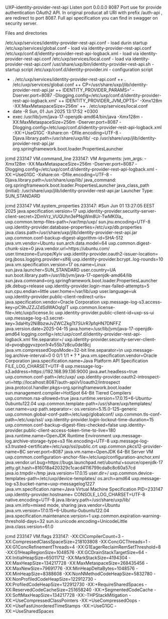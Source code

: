 UXP-identity-provider-rest-api
    Listen port 0.0.0.0 8087 
    Port use for provide authentication OAuth2 API.
    In original producat all URI with prefix /auth-api , are redirect to port 8087.
    Full api specification you can  find in swagger on security server.

Files and directories

/etc/uxp/services/identity-provider-rest-api.conf - load durin startup 
/etc/uxp/services/global.conf - load via identity-provider-rest-api.conf
/etc/uxp/conf.d/identity-provider-rest-api-logback.xml - load via identity-provider-rest-api.conf
/etc/uxp/services/local.conf - load via identity-provider-rest-api.conf
/usr/share/uxp/bin/identity-provider-rest-api.sh - startup script
/etc/uxp/conf.d/identity-provider.ini - configuration script

+ . /etc/uxp/services/identity-provider-rest-api.conf
++ . /etc/uxp/services/global.conf
++ CP=/usr/share/uxp/jlib/identity-provider-rest-api.jar
++ IDENTITY_PROVIDER_PARAMS=' -Dserver.port=8087 -Dlogging.config=/etc/uxp/conf.d/identity-provider-rest-api-logback.xml'
++ IDENTITY_PROVIDER_JVM_OPTS=' -Xmx128m -XX:MaxMetaspaceSize=256m'
++ . /etc/uxp/services/local.conf
+ date -R
Sun, 01 Jun 2025 13:17:52 +0300
+ exec /usr/lib/jvm/java-17-openjdk-amd64/bin/java -Xmx128m -XX:MaxMetaspaceSize=256m -Dserver.port=8087 -Dlogging.config=/etc/uxp/conf.d/identity-provider-rest-api-logback.xml -XX:+UseG1GC -Xshare:on -Dfile.encoding=UTF-8 -Djava.library.path=/usr/share/uxp/lib/ -cp /usr/share/uxp/jlib/identity-provider-rest-api.jar org.springframework.boot.loader.PropertiesLauncher



jcmd 233147  VM.command_line
233147:
VM Arguments:
jvm_args: -Xmx128m -XX:MaxMetaspaceSize=256m -Dserver.port=8087 -Dlogging.config=/etc/uxp/conf.d/identity-provider-rest-api-logback.xml -XX:+UseG1GC -Xshare:on -Dfile.encoding=UTF-8 -Djava.library.path=/usr/share/uxp/lib/ 
java_command: org.springframework.boot.loader.PropertiesLauncher
java_class_path (initial): /usr/share/uxp/jlib/identity-provider-rest-api.jar
Launcher Type: SUN_STANDARD


jcmd 233147 VM.system_properties
233147:
#Sun Jun 01 13:27:05 EEST 2025
java.specification.version=17
uxp.identity-provider.security-server-client-secret=2DmVrz_VUQUhn3ePNgWm8Ur-TwMK0la_
uxp.common.temp-files-path=/var/tmp/uxp/
sun.jnu.encoding=UTF-8
uxp.identity-provider.database-properties=/etc/uxp/db.properties
java.class.path=/usr/share/uxp/jlib/identity-provider-rest-api.jar
uxp.common.conf-backup-digest-algorithm-id=SHA-512
java.vm.vendor=Ubuntu
sun.arch.data.model=64
uxp.common.digest-chunk-size=0
java.vendor.url=https\://ubuntu.com/
user.timezone=Europe/Kyiv
uxp.identity-provider.oauth2-issuer-location=
org.jboss.logging.provider=slf4j
uxp.identity-provider.bcrypt..log-rounds=10
java.vm.specification.version=17
os.name=Linux
sun.java.launcher=SUN_STANDARD
user.country=UA
sun.boot.library.path=/usr/lib/jvm/java-17-openjdk-amd64/lib
sun.java.command=org.springframework.boot.loader.PropertiesLauncher
jdk.debug=release
uxp.identity-provider.login-max-failed-attempts=5
sun.cpu.endian=little
user.home=/var/lib/uxp
user.language=uk
uxp.identity-provider.public-client-redirect-uris=
java.specification.vendor=Oracle Corporation
uxp.message-log-s3.access-key=pC9hJZZJZdSdWAOqIgIT
uxp.common.license-file=/etc/uxp/license.lic
uxp.identity-provider.public-client-id=uxp-ss-ui
uxp.message-log-s3.secret-key=3daHty2NiBbzwJvZWCZkgTt7SUrR7pfqHN7DNFFZ
java.version.date=2025-04-15
java.home=/usr/lib/jvm/java-17-openjdk-amd64
logging.config=/etc/uxp/conf.d/identity-provider-rest-api-logback.xml
file.separator=/
uxp.identity-provider.security-server-client-id=pvoqbggvvzpon1r4v55b7z8cu0de18cj
java.vm.compressedOopsMode=32-bit
line.separator=\n
uxp.message-log.archive-interval=0 0 0/1 1/1 * ? *
java.vm.specification.vendor=Oracle Corporation
java.specification.name=Java Platform API Specification
FILE_LOG_CHARSET=UTF-8
uxp.message-log-s3.address=https\://192.168.99.136\:9000
java.awt.headless=true
uxp.common.conf-path=/etc/uxp/
uxp.identity-provider.oauth2-introspect-uri=http\://localhost\:8087/auth-api/v1/oauth2/introspect
java.protocol.handler.pkgs=org.springframework.boot.loader
sun.management.compiler=HotSpot 64-Bit Tiered Compilers
uxp.common.rsa-allowed=true
java.runtime.version=17.0.15+6-Ubuntu-0ubuntu122.04
uxp.common.template-path=/usr/share/uxp/templates/
user.name=uxp
path.separator=\:
os.version=5.15.0-125-generic
uxp.common.global-conf-path=/etc/uxp/globalconf/
uxp.common.tls-conf-path=/etc/uxp/ssl/
uxp.identity-provider.login-lockout-time-duration=15
uxp.common.conf-backup-digest-files-checked=false
uxp.identity-provider.public-client-access-token-time-to-live=180
java.runtime.name=OpenJDK Runtime Environment
uxp.message-log.archive-storage-type=s3
file.encoding=UTF-8
uxp.message-log-s3.trusted-certificate=/etc/uxp/ssl/public.crt
uxp.common.pkcs12-provider-name=BC
server.port=8087
java.vm.name=OpenJDK 64-Bit Server VM
uxp.common.configuration-anchor-file=/etc/uxp/configuration-anchor.xml
java.vendor.url.bug=https\://bugs.launchpad.net/ubuntu/+source/openjdk-17
jetty.git.hash=816018a420329c1cacd4116799cda8c8c60a57cd
java.io.tmpdir=/tmp
java.version=17.0.15
user.dir=/
uxp.common.device-templates-path=/etc/uxp/device-templates/
os.arch=amd64
uxp.message-log-s3.bucket-name=uxp-messagelog1227
java.vm.specification.name=Java Virtual Machine Specification
PID=233147
uxp.identity-provider.hostname=
CONSOLE_LOG_CHARSET=UTF-8
native.encoding=UTF-8
java.library.path=/usr/share/uxp/lib/
java.vm.info=mixed mode, sharing
java.vendor=Ubuntu
java.vm.version=17.0.15+6-Ubuntu-0ubuntu122.04
java.specification.maintenance.version=1
uxp.common.expiration-warning-threshold-days=32
sun.io.unicode.encoding=UnicodeLittle
java.class.version=61.0

jcmd 233147 VM.flags
233147:
-XX:CICompilerCount=3 -XX:CompressedClassSpaceSize=218103808 -XX:ConcGCThreads=1 -XX:G1ConcRefinementThreads=4 -XX:G1EagerReclaimRemSetThreshold=8 -XX:G1HeapRegionSize=1048576 -XX:GCDrainStackTargetSize=64 -XX:InitialHeapSize=65011712 -XX:MarkStackSize=4194304 -XX:MaxHeapSize=134217728 -XX:MaxMetaspaceSize=268435456 -XX:MaxNewSize=79691776 -XX:MinHeapDeltaBytes=1048576 -XX:MinHeapSize=8388608 -XX:NonNMethodCodeHeapSize=5832780 -XX:NonProfiledCodeHeapSize=122912730 -XX:ProfiledCodeHeapSize=122912730 -XX:+RequireSharedSpaces -XX:ReservedCodeCacheSize=251658240 -XX:+SegmentedCodeCache -XX:SoftMaxHeapSize=134217728 -XX:-THPStackMitigation -XX:+UseCompressedClassPointers -XX:+UseCompressedOops -XX:+UseFastUnorderedTimeStamps -XX:+UseG1GC -XX:+UseSharedSpaces 
